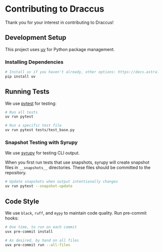 # Contributing to Draccus

Thank you for your interest in contributing to Draccus!

## Development Setup

This project uses [uv](https://github.com/astral-sh/uv) for Python package management.

### Installing Dependencies

```bash
# Install uv if you haven't already, other options: https://docs.astral.sh/uv/getting-started/installation/
pip install uv
```

## Running Tests

We use [pytest](https://pytest.org/) for testing:

```bash
# Run all tests
uv run pytest

# Run a specific test file
uv run pytest tests/test_base.py
```

### Snapshot Testing with Syrupy

We use [syrupy](https://github.com/syrupy-project/syrupy) for testing CLI output.

When you first run tests that use snapshots, syrupy will create snapshot files in `__snapshots__` directories. These files should be committed to the repository.

```bash
# Update snapshots when output intentionally changes
uv run pytest --snapshot-update
```

## Code Style

We use `black`, `ruff`, and `mypy` to maintain code quality. Run pre-commit hooks:

```bash
# One time, to run on each commit
uvx pre-commit install

# As desired, by hand on all files
uvx pre-commit run --all-files
```
